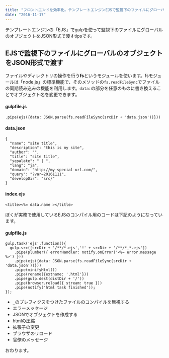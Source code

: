 ```yaml
---
title: "フロントエンドを効率化。テンプレートエンジンEJSで監視下のファイルにグローバルのオブジェクトをJSON形式で渡す方法 - 『front-end』"
date: "2016-11-17"
---
```


テンプレートエンジンの「EJS」でgulpを使って監視下のファイルにグローバルのオブジェクトをJSON形式で渡すtipsです。

## EJSで監視下のファイルにグローバルのオブジェクトをJSON形式で渡す

ファイルやディレクトリの操作を行う**fs**というモジュールを使います。fsモジュールは「node.js」の標準機能で、そのメソッドの`fs.readFileSync`でファイルの同期読み込みの機能を利用します。`data:`の部分を任意のものに書き換えることでオブジェクト名を変更できます。

#### gulpfile.js

```
.pipe(ejs({data: JSON.parse(fs.readFileSync(srcDir + 'data.json'))}))

```

#### data.json

```
{
  "name": "site title",
  "description": "this is my site",
  "author": "",
  "title": "site title",
  "sepalate": " | ",
  "lang": "ja",
  "domain": "http://my-special-url.com/",
  "query": "?var=20161111",
  "developDir": "src/"
}

```

#### index.ejs

```
<title><%= data.name ></title>

```

ぼくが実務で使用しているEJSのコンパイル用のコードは下記のようになっています。

#### gulpfile.js

```
gulp.task('ejs',function(){
  gulp.src([srcDir + '/**/*.ejs','!' + srcDir + '/**/*_*.ejs'])
    .pipe(plumber({ errorHandler: notify.onError('<%= error.message %>') }))
    .pipe(ejs({data: JSON.parse(fs.readFileSync(srcDir + 'data.json'))}))
    .pipe(minifyHtml())
    .pipe(rename({extname: '.html'}))
    .pipe(gulp.dest(distDir + '/'))
    .pipe(browser.reload({ stream: true }))
    .pipe(notify('html task finished'));
});

```

- `_`のプレフィクスをつけたファイルのコンパイルを無視する
- エラーメッセージ
- JSONでオブジェクトを作成する
- htmlの圧縮
- 拡張子の変更
- ブラウザのリロード
- 官僚のメッセージ

おわります。
